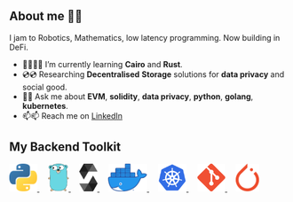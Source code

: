 ## About me 👨‍🚀
I jam to Robotics, Mathematics, low latency programming. Now building in DeFi.

- 🌱👨🏻‍🎓 I’m currently learning **Cairo** and **Rust**.
- 💿💿 Researching **Decentralised** **Storage** solutions for **data privacy** and social good. 
- 💬💬 Ask me about **EVM**, **solidity**, **data privacy**, **python**, **golang**, **kubernetes**. 
- 📫📫 Reach me on [LinkedIn](https://www.linkedin.com/in/chrisjamesparsons/)
<!-- - 💸😭 Resisting the urge to do a PhD in AI or Robotics -->

## My Backend Toolkit
<!-- [![Go](https://github.com/martinloesethjensen/martinloesethjensen/raw/master/img/ethereum_logo.png)](https://golang.org/)
[![Solidity](https://github.com/martinloesethjensen/martinloesethjensen/raw/master/img/solidity_logo.png)](https://soliditylang.org/) -->

<a href="https://www.python.org"> 
  <img src="images/python-logo.svg" alt="python" style="height:50px;"/>
</a>
&nbsp &nbsp
<a href="https://golang.org/"> 
  <img src="images/go-logo.png" alt="Golang" style="height:50px;"/>
</a>
&nbsp &nbsp
<a href="https://soliditylang.org/"> 
  <img src="images/solidity-logo.png" alt="Solidity" style="height:50px;"/>
</a>
&nbsp &nbsp
<a href="https://www.docker.com"> 
  <img src="images/docker-logo.png" alt="docker" style="height:50px;"/>
</a>
&nbsp &nbsp
<a href="https://kubernetes.io"> 
  <img src="images/kubernetes-logo.png" alt="kubernetes" style="height:50px;"/>
</a>
&nbsp &nbsp
<a href="https://git-scm.com"> 
  <img src="images/git-logo.png" alt="git" style="height:50px;"/>
</a>
&nbsp &nbsp
<a href="https://pytorch.org"> 
  <img src="images/pytorch-logo.svg" alt="git" style="height:50px"/>
</a>

<!---
chrispduck/chrispduck is a ✨ special ✨ repository because its `README.md` (this file) appears on your GitHub profile.
You can click the Preview link to take a look at your changes.
--->
